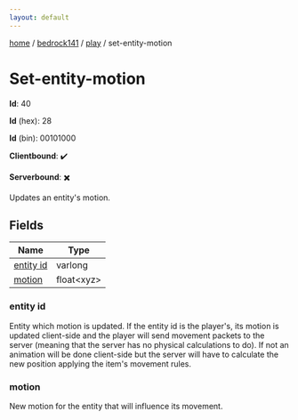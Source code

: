 ```yaml
---
layout: default
---
```


[home](/)  /  [bedrock141](/protocol/bedrock141)  /  [play](/protocol/bedrock141/play)  /  set-entity-motion

# Set-entity-motion

**Id**: 40

**Id** (hex): 28

**Id** (bin): 00101000

**Clientbound**: ✔️

**Serverbound**: ✖️

Updates an entity's motion.

## Fields

Name | Type
---|---
[entity id](#entity-id) | varlong
[motion](#motion) | float&lt;xyz&gt;

### entity id

Entity which motion is updated. If the entity id is the player's, its motion is updated client-side and the player will send movement packets to the server (meaning that the server has no physical calculations to do). If not an animation will be done client-side but the server will have to calculate the new position applying the item's movement rules.

### motion

New motion for the entity that will influence its movement.

